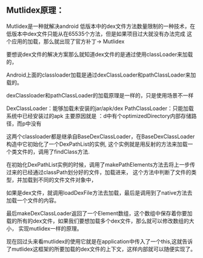 



## Mutlidex原理：

Mutlidex是一种就解决android 低版本中的dex文件方法数量限制的一种技术，在低版本中dex文件只能从在65535个方法，但是如果项目过大就没有办法完成
这个应用的加载，那么就出现了官方补丁->  Mutlidex

要想说dex文件的解决方案那么就知道dex文件的是通过使用classLoader来加载的，

Android上面的classloader加载是通过dexClassLoader和pathClassLoader来加载的。

dexClassloader和pathClassLoader的加载原理是一样的，只是使用场景不一样

DexClassLoader：能够加载未安装的jar/apk/dex
PathClassLoader：只能加载系统中已经安装过的apk
主要原因就是 ：d中有个optimizedDirectory内部存储路径，而p中没有



这两个classloader都是继承自BaseDexClassLoader，在BaseDexClassLoader构造中它初始化了一个DexPathList的实例,
这个实例就是用反射的方法来加载一个类文件的，调用了findClass方法.

在初始化DexPathList实例的时候，调用了makePathElements方法去将上一步传过来的已经通过classPath划分好的文件，加载进来，
这个方法中判断了文件的类型，并加载到不同的文件文件对象中，

如果是dex文件，就调用loadDexFile方法去加载，最后是调用到了native方法去加载一个文件的内容。



最后makeDexClassLoader返回了一个Element数组，这个数组中保存着你要加载的所有的dex文件，如果我们要想加载多个dex文件，那么就可以修改数组的大小，
实现mutlidex一样的原理。

现在回过头来看mutlidex的使用它就是在application中传入了一个this,这就告诉了mutlidex这框架的所要加载的dex文件的上下文，这样内部就可以随便实现了。



